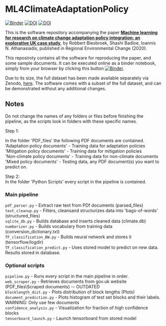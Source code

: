 # ML4ClimateAdaptationPolicy
[![Binder](https://mybinder.org/badge_logo.svg)](https://mybinder.org/v2/gh/BigDataWUR/ML4ClimateAdaptationPolicy/master?filepath=index.ipynb) 
[![DOI](https://img.shields.io/badge/Paper-Open_Access-green)](https://doi.org/10.1007/s10113-020-01677-8g)
[![DOI](https://img.shields.io/badge/Data-Open_Access-blue)](https://doi.org/10.5281/zenodo.3911168)



This is the software repository accompanying the paper [**Machine learning for research on climate change adaptation policy integration: an explorative UK case study**](http://dx.doi.org/10.1007/s10113-020-01677-8), by Robbert Biesbroek, Shashi Badloe, Ioannis N. Athanasiadis, published in Regional Environmental Change (2020).

This reposiroty contains all the software for reproducing the paper, and some sample documents. It can be executed online as a binder notebook, simply from your browser by clicking this button [![Binder](https://mybinder.org/badge_logo.svg)](https://mybinder.org/v2/gh/BigDataWUR/ML4ClimateAdaptationPolicy/master?filepath=index.ipynb).

Due to its size, the full dataset has been made available separately via Zenodo, [here](https://doi.org/10.5281/zenodo.3911168). The software comes with a subset of the full dataset, and can be demonstrated without any additional changes. 

## Notes
Do not change the names of any folders or files before finishing the pipeline, as the scripts look in folders with these specific names.

Step 1:  

In the folder 'PDF_files' the following PDF documents are contained.  
'Adaptation policy documents' - Training data for adaptation policies  
'Mitigation policy documents' - Training data for mitigation policies  
'Non-climate policy documents' - Training data for non-climate documents  
'Mixed policy documents' - Testing data, any PDF document(s) you want to predict on.  

Step 2:  
In the folder 'Python Scripts' every script in the pipeline is contained.  

### Main pipeline  
`pdf_parser.py` - Extract raw text from PDf documents (parsed_files)  
`text_cleanup.py` - Filters, cleansand structurizes data into 'bags-of-words' (structured_files)  
`sqlite_db.py` - Builds database and inserts cleaned data (climate.db)  
`numberizer.py` - Builds vocabulary from training data (conversion_dictionary.txt)  
`TF_classification_BW.py` - Builds neural network and stores it (tensorflow/logdir)  
`TF_classification_predict.py` - Uses stored model to predict on new data. Results stored in database.  

### Optional scripts  
`pipeline.py` - Runs every script in the main pipeline in order.  
`web_scraper.py` - Retrieves documents from gov.uk website (PDF_files\Scraped documents) -- OUTDATED  
`blocklength_dist.py` - Plots distribution of block lengths (Plots)  
`document_prediction.py` - Plots histogram of test set blocks and their labels. WARNING: Only use few documents  
`confidence_analysis.py` - Visualization for fraction of high confidence blocks  
`tensorboard_launch.py` - Launch tensorboard from stored model  
